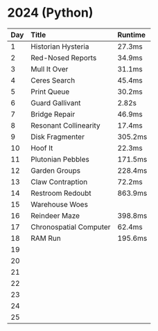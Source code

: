 # 2024 (Python)

| Day  | Title                           | Runtime |
| :-   | :-                              | :-      |
| 1    | Historian Hysteria              | 27.3ms  |
| 2    | Red-Nosed Reports               | 34.9ms  |
| 3    | Mull It Over                    | 31.1ms  |
| 4    | Ceres Search                    | 45.4ms  |
| 5    | Print Queue                     | 30.2ms  |
| 6    | Guard Gallivant                 | 2.82s   |
| 7    | Bridge Repair                   | 46.9ms  |
| 8    | Resonant Collinearity           | 17.4ms  |
| 9    | Disk Fragmenter                 | 305.2ms |
| 10   | Hoof It                         | 22.3ms  |
| 11   | Plutonian Pebbles               | 171.5ms |
| 12   | Garden Groups                   | 228.4ms |
| 13   | Claw Contraption                | 72.2ms  |
| 14   | Restroom Redoubt                | 863.9ms |
| 15   | Warehouse Woes                  |         |
| 16   | Reindeer Maze                   | 398.8ms |
| 17   | Chronospatial Computer          | 62.4ms  |
| 18   | RAM Run                         | 195.6ms |
| 19   |  |  |
| 20   |  |  |
| 21   |  |  |
| 22   |  |  |
| 23   |  |  |
| 24   |  |  |
| 25   |  |  |
